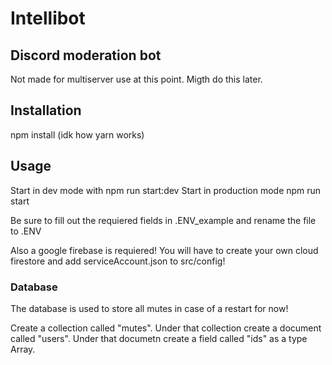 # Intellibot

## Discord moderation bot

Not made for multiserver use at this point. Migth do this later.

## Installation

npm install (idk how yarn works)

## Usage

Start in dev mode with npm run start:dev
Start in production mode npm run start

Be sure to fill out the requiered fields in .ENV_example and rename the file to .ENV

Also a google firebase is requiered! You will have to create your own cloud firestore and add serviceAccount.json to src/config!

### Database

The database is used to store all mutes in case of a restart for now!

Create a collection called "mutes".
Under that collection create a document called "users".
Under that documetn create a field called "ids" as a type Array.
